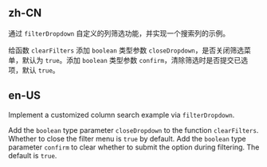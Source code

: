 ## zh-CN

通过 `filterDropdown` 自定义的列筛选功能，并实现一个搜索列的示例。

给函数 `clearFilters` 添加 `boolean` 类型参数 `closeDropdown`，是否关闭筛选菜单，默认为 `true`。添加 `boolean` 类型参数 `confirm`，清除筛选时是否提交已选项，默认 `true`。

## en-US

Implement a customized column search example via `filterDropdown`.

Add the `boolean` type parameter `closeDropdown` to the function `clearFilters`. Whether to close the filter menu is `true` by default. Add the `boolean` type parameter `confirm` to clear whether to submit the option during filtering. The default is `true`.
